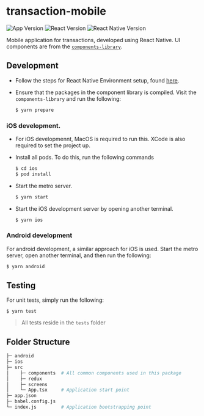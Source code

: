 # transaction-mobile

![App Version](https://img.shields.io/badge/version-0.0.1-green.svg)
![React Version](https://img.shields.io/badge/react-16.13.1-blue.svg)
![React Native Version](https://img.shields.io/badge/react_native-0.62.2-black.svg)

Mobile application for transactions, developed using React Native. UI components are from the [`components-library`](../components-library).

## Development

- Follow the steps for React Native Environment setup, found [here](https://reactnative.dev/docs/environment-setup).

- Ensure that the packages in the component library is compiled. Visit the `components-library` and run the following:

  ```bash
  $ yarn prepare
  ```

### iOS development.

- For iOS developmennt, MacOS is required to run this. XCode is also required to set the project up.
- Install all pods. To do this, run the following commands

  ```bash
  $ cd ios
  $ pod install
  ```

- Start the metro server.

  ```bash
  $ yarn start
  ```

- Start the iOS development server by opening another terminal.

  ```bash
  $ yarn ios
  ```

### Android development

For android development, a similar approach for iOS is used. Start the metro server, open another terminal, and then run the following:

```bash
$ yarn android
```

## Testing

For unit tests, simply run the following:

```
$ yarn test
```

> All tests reside in the `tests` folder

## Folder Structure

```bash
├─ android
├─ ios
├─ src
│    ├─ components  # All common components used in this package
│    ├─ redux
│    ├─ screens
│    └─ App.tsx     # Application start point
├─ app.json
├─ babel.config.js
└─ index.js         # Application bootstrapping point
```
